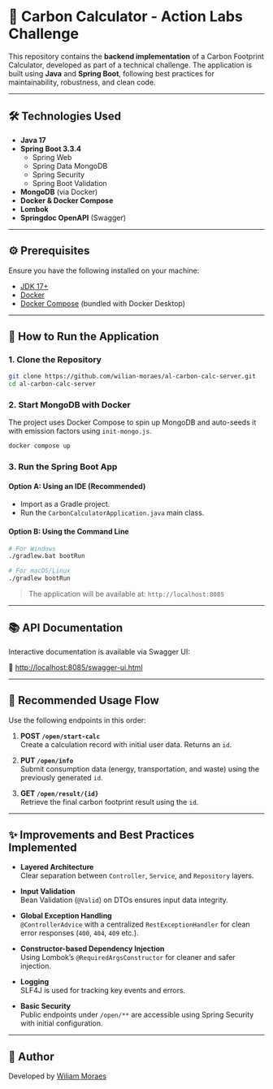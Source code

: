 # 🌱 Carbon Calculator - Action Labs Challenge

This repository contains the **backend implementation** of a Carbon Footprint Calculator, developed as part of a technical challenge. The application is built using **Java** and **Spring Boot**, following best practices for maintainability, robustness, and clean code.

---

## 🛠️ Technologies Used

- **Java 17**
- **Spring Boot 3.3.4**
  - Spring Web
  - Spring Data MongoDB
  - Spring Security
  - Spring Boot Validation
- **MongoDB** (via Docker)
- **Docker & Docker Compose**
- **Lombok**
- **Springdoc OpenAPI** (Swagger)

---

## ⚙️ Prerequisites

Ensure you have the following installed on your machine:

- [JDK 17+](https://www.oracle.com/java/technologies/javase/jdk17-archive-downloads.html)
- [Docker](https://www.docker.com/products/docker-desktop/)
- [Docker Compose](https://docs.docker.com/compose/install/) (bundled with Docker Desktop)

---

## 🚀 How to Run the Application

### 1. Clone the Repository

```bash
git clone https://github.com/wilian-moraes/al-carbon-calc-server.git
cd al-carbon-calc-server
```

### 2. Start MongoDB with Docker

The project uses Docker Compose to spin up MongoDB and auto-seeds it with emission factors using `init-mongo.js`.

```bash
docker compose up
```

### 3. Run the Spring Boot App

#### Option A: Using an IDE (Recommended)

- Import as a Gradle project.
- Run the `CarbonCalculatorApplication.java` main class.

#### Option B: Using the Command Line

```bash
# For Windows
./gradlew.bat bootRun

# For macOS/Linux
./gradlew bootRun
```

> The application will be available at: `http://localhost:8085`

---

## 📚 API Documentation

Interactive documentation is available via Swagger UI:

🔗 [http://localhost:8085/swagger-ui.html](http://localhost:8085/swagger-ui.html)

---

## 📌 Recommended Usage Flow

Use the following endpoints in this order:

1. **POST `/open/start-calc`**  
   Create a calculation record with initial user data. Returns an `id`.

2. **PUT `/open/info`**  
   Submit consumption data (energy, transportation, and waste) using the previously generated `id`.

3. **GET `/open/result/{id}`**  
   Retrieve the final carbon footprint result using the `id`.

---

## ✨ Improvements and Best Practices Implemented

- **Layered Architecture**  
  Clear separation between `Controller`, `Service`, and `Repository` layers.

- **Input Validation**  
  Bean Validation (`@Valid`) on DTOs ensures input data integrity.

- **Global Exception Handling**  
  `@ControllerAdvice` with a centralized `RestExceptionHandler` for clean error responses (`400`, `404`, `409` etc.).

- **Constructor-based Dependency Injection**  
  Using Lombok’s `@RequiredArgsConstructor` for cleaner and safer injection.

- **Logging**  
  SLF4J is used for tracking key events and errors.

- **Basic Security**  
  Public endpoints under `/open/**` are accessible using Spring Security with initial configuration.

---

## 👤 Author

Developed by [Wiliam Moraes](https://github.com/wilian-moraes)